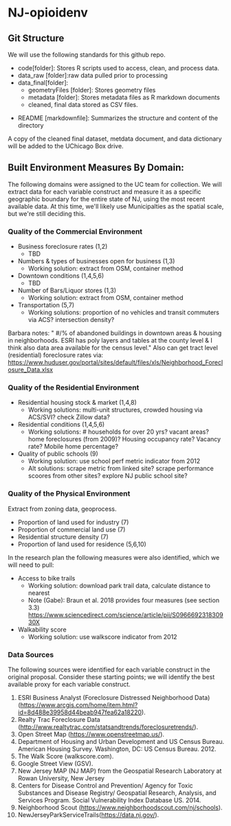 # NJ-opioidenv

## Git Structure
We will use the following standards for this github repo. 
+ code[folder]: Stores R scripts used to access, clean, and process data.
+ data_raw [folder]:raw data pulled prior to processing
+ data_final[folder]:
    - geometryFiles [folder]: Stores geometry files
    - metadata [folder]: Stores metadata files as R markdown documents
    - cleaned, final data stored as CSV files.
- README [markdownfile]: Summarizes the structure and content of the directory

A copy of the cleaned final dataset, metdata document, and data dictionary will be added to the UChicago Box drive.

## Built Environment Measures By Domain:
The following domains were assigned to the UC team for collection. We will extract data for each variable construct and measure it as a specific geographic boundary for the entire state of NJ, using the most recent available data. At this time, we'll likely use Municipalties as the spatial scale, but we're still deciding this.

### Quality of the Commercial Environment
- Business foreclosure rates (1,2)  
    - TBD
- Numbers & types of businesses open for business (1,3)
    - Working solution: extract from OSM, container method
- Downtown conditions (1,4,5,6)
    - TBD
- Number of Bars/Liquor stores (1,3)
    - Working solution: extract from OSM, container method
- Transportation (5,7)
    - Working solutions: proportion of no vehicles and transit commuters via ACS? intersection density?

Barbara notes: " #/% of abandoned buildings in downtown areas & housing in neighborhoods. ESRI has poly layers and tables at the county level & I think also data area available for the census level." Also can get tract level (residential) foreclosure rates via: https://www.huduser.gov/portal/sites/default/files/xls/Neighborhood_Foreclosure_Data.xlsx

### Quality of the Residential Environment
- Residential housing stock & market (1,4,8)
    - Working solutions: multi-unit structures, crowded housing via ACS/SVI? check Zillow data?
- Residential conditions (1,4,5,6)
    - Working solutions: # households for over 20 yrs? vacant areas? home foreclosures (from 2009)? Housing occupancy rate? Vacancy rate? Mobile home percentage? 
- Quality of public schools (9)
    - Working solution: use school perf metric indicator from 2012
    - Alt solutions: scrape metric from linked site? scrape performance scoores from other sites? explore NJ public school site?

### Quality of the Physical Environment
Extract from zoning data, geoprocess.
- Proportion of land used for industry (7)
- Proportion of commercial land use (7)
- Residential structure density (7)
- Proportion of land used for residence (5,6,10)

In the research plan the following measures were also identified, which we will need to pull:
- Access to bike trails 
    - Working solution: download park trail data, calculate distance to nearest
    - Note (Gabe): Braun et al. 2018 provides four measures (see section 3.3) https://www.sciencedirect.com/science/article/pii/S096669231830930X
- Walkability score 
    - Working solution: use walkscore indicator from 2012

### Data Sources
The following sources were identified for each variable construct in the original proposal. Consider these starting points; we will identify the best available proxy for each variable construct. 

1. ESRI Business Analyst (Foreclosure Distressed Neighborhood Data) (https://www.arcgis.com/home/item.html?id=8d488e39958d44beab947fea62a18220).
2. Realty Trac Foreclosure Data (http://www.realtytrac.com/statsandtrends/foreclosuretrends/).
3. Open Street Map (https://www.openstreetmap.us/).
4. Department of Housing and Urban Development and US Census Bureau. American Housing Survey.
Washington, DC: US Census Bureau. 2012.
5. The Walk Score (walkscore.com).
6. Google Street View (GSV).
7. New Jersey MAP (NJ MAP) from the Geospatial Research Laboratory at Rowan University, New Jersey
8. Centers for Disease Control and Prevention/ Agency for Toxic Substances and Disease Registry/
 Geospatial Research, Analysis, and Services Program. Social Vulnerability Index Database US. 2014.
9. Neighborhood Scout (https://www.neighborhoodscout.com/nj/schools).
10. NewJerseyParkServiceTrails(https://data.nj.gov/).

